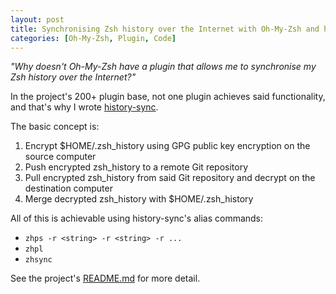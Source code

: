 ```yaml
---
layout: post
title: Synchronising Zsh history over the Internet with Oh-My-Zsh and history-sync
categories: [Oh-My-Zsh, Plugin, Code]
---
```


_"Why doesn't Oh-My-Zsh have a plugin that allows me to synchronise my Zsh history over the Internet?"_

In the project's 200+ plugin base, not one plugin achieves said functionality, and that's why I wrote [history-sync](https://github.com/wulfgarpro/history-sync).

The basic concept is:

1. Encrypt $HOME/.zsh_history using GPG public key encryption on the source computer
2. Push encrypted zsh_history to a remote Git repository
3. Pull encrypted zsh_history from said Git repository and decrypt on the destination computer
4. Merge decrypted zsh\_history with $HOME/.zsh_history

All of this is achievable using history-sync's alias commands:

* `zhps -r <string> -r <string> -r ...`
* `zhpl`
* `zhsync`

See the project's [README.md](https://github.com/wulfgarpro/history-sync/blob/master/README.md) for more detail.